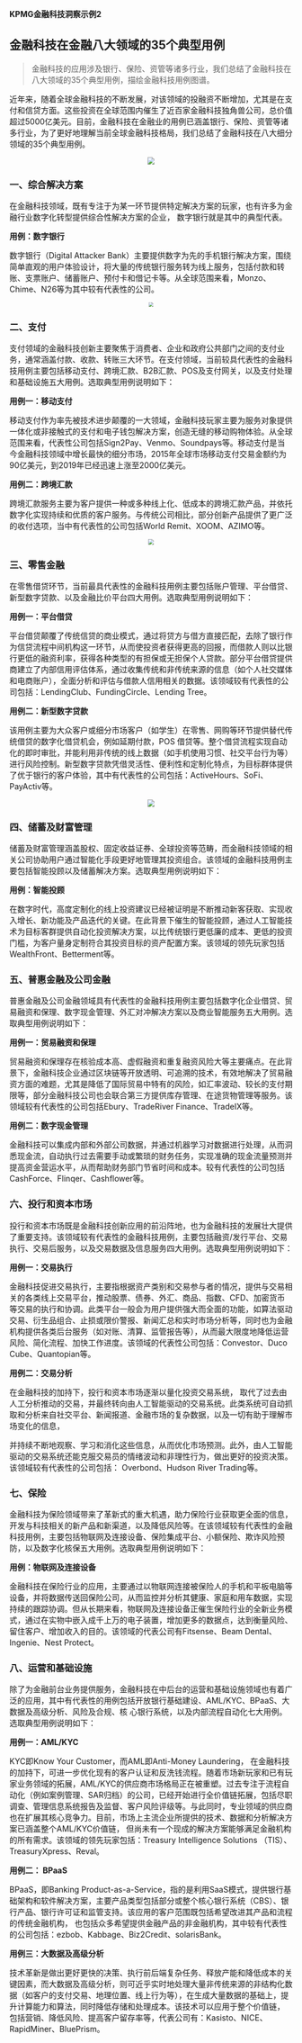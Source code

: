 __KPMG金融科技洞察示例2__

## 金融科技在金融八大领域的35个典型用例

> 金融科技的应用涉及银行、保险、资管等诸多行业，我们总结了金融科技在八大领域的35个典型用例，描绘金融科技用例图谱。  

近年来，随着全球金融科技的不断发展，对该领域的投融资不断增加，尤其是在支付和信贷方面。这些投资在全球范围内催生了近百家金融科技独角兽公司，总价值超过5000亿美元。目前，金融科技在金融业的用例已涵盖银行、保险、资管等诸多行业，为了更好地理解当前全球金融科技格局，我们总结了金融科技在八大细分领域的35个典型用例。

<div align="center"><img src="https://z3.ax1x.com/2021/08/23/hCRDoR.png" style="zoom:80%;" /></div>


### 一、综合解决方案

在金融科技领域，既有专注于为某一环节提供特定解决方案的玩家，也有许多为金融行业数字化转型提供综合性解决方案的企业， 数字银行就是其中的典型代表。

**用例：数字银行**

数字银行（Digital Attacker Bank）主要提供数字为先的手机银行解决方案，围绕简单直观的用户体验设计，将大量的传统银行服务转为线上服务，包括付款和转账、支票账户、储蓄账户、预付卡和借记卡等。从全球范围来看，Monzo、Chime、N26等为其中较有代表性的公司。
<div align="center"><img src="https://z3.ax1x.com/2021/09/06/hhTTzj.png" style="zoom:50%;" /></div>


### 二、支付  

支付领域的金融科技创新主要聚焦于消费者、企业和政府公共部门之间的支付业务，通常涵盖付款、收款、转账三大环节。在支付领域，当前较具代表性的金融科技用例主要包括移动支付、跨境汇款、B2B汇款、POS及支付网关，以及支付处理和基础设施五大用例。选取典型用例说明如下：

**用例一：移动支付**

移动支付作为率先被技术进步颠覆的一大领域，金融科技玩家主要为服务对象提供一体化或非接触式的支付和电子钱包解决方案，创造无缝的移动购物体验。从全球范围来看，代表性公司包括Sign2Pay、Venmo、Soundpays等。移动支付是当今金融科技领域中增长最快的细分市场，2015年全球市场移动支付交易金额约为90亿美元，到2019年已经迅速上涨至2000亿美元。

**用例二：跨境汇款**

跨境汇款服务主要为客户提供一种或多种线上化、低成本的跨境汇款产品，并依托数字化实现持续和优质的客户服务。与传统公司相比，部分创新产品提供了更广泛的收付选项，当中有代表性的公司包括World Remit、XOOM、AZIMO等。
<div align="center"><img src="https://z3.ax1x.com/2021/09/06/hh7q9e.jpg" style="zoom:60%;" /></div>

### 三、零售金融
在零售借贷环节，当前最具代表性的金融科技用例主要包括账户管理、平台借贷、新型数字贷款、以及金融比价平台四大用例。选取典型用例说明如下：

**用例一：平台借贷**

平台借贷颠覆了传统信贷的商业模式，通过将贷方与借方直接匹配，去除了银行作为信贷流程中间机构这一环节，从而使投资者获得更高的回报，而借款人则以比银行更低的融资利率，获得各种类型的有担保或无担保个人贷款。部分平台借贷提供商建立了内部信用评估体系，通过收集传统和非传统来源的信息（如个人社交媒体和电商账户），全面分析和评估与借款人信用相关的数据。该领域较有代表性的公司包括：LendingClub、FundingCircle、Lending Tree。

**用例二：新型数字贷款**

该用例主要为大众客户或细分市场客户（如学生）在零售、网购等环节提供替代传统借贷的数字化借贷机会，例如延期付款，POS 借贷等。整个借贷流程实现自动化的即时审批，并能利用非传统的线上数据（如手机使用习惯、社交平台行为等）进行风险控制。新型数字贷款凭借灵活性、便利性和定制化特点，为目标群体提供了优于银行的客户体验，其中有代表性的公司包括：ActiveHours、SoFi、PayActiv等。
<div align="center"><img src="https://z3.ax1x.com/2021/09/06/hhb7Se.jpg" style="zoom:80%;" /></div>

### 四、储蓄及财富管理
储蓄及财富管理涵盖股权、固定收益证券、全球投资等范畴，而金融科技领域的相关公司协助用户通过智能化手段更好地管理其投资组合。该领域的金融科技用例主要包括智能投顾以及储蓄解决方案。选取典型用例说明如下：

**用例：智能投顾**

在数字时代，高度定制化的线上投资建议已经被证明是不断推动新客获取、实现收入增长、新功能及产品迭代的关键。在此背景下催生的智能投顾，通过人工智能技术为目标客群提供自动化投资解决方案，以比传统银行更低廉的成本、更低的投资门槛，为客户量身定制符合其投资目标的资产配置方案。该领域的领先玩家包括WealthFront、Betterment等。

### 五、普惠金融及公司金融
普惠金融及公司金融领域具有代表性的金融科技用例主要包括数字化企业借贷、贸易融资和保理、数字现金管理、外汇对冲解决方案以及商业智能服务五大用例。选取典型用例说明如下：

**用例一：贸易融资和保理**

贸易融资和保理存在核验成本高、虚假融资和重复融资风险大等主要痛点。在此背景下，金融科技企业通过区块链等开放透明、可追溯的技术，有效地解决了贸易融资方面的难题，尤其是降低了国际贸易中特有的风险，如汇率波动、较长的支付期限等，部分金融科技公司也会联合第三方提供库存管理、在途货物管理等服务。该领域较有代表性的公司包括Ebury、TradeRiver Finance、TradeIX等。

**用例二：数字现金管理**

金融科技可以集成内部和外部公司数据，并通过机器学习对数据进行处理，从而洞悉现金流，自动执行过去需要手动或繁琐的财务任务，实现准确的现金流量预测并提高资金营运水平，从而帮助财务部门节省时间和成本。较有代表性的公司包括CashForce、Flinqer、Cashflower等。

### 六、投行和资本市场
投行和资本市场既是金融科技创新应用的前沿阵地，也为金融科技的发展壮大提供了重要支持。该领域较有代表性的金融科技用例，主要包括融资/发行平台、交易执行、交易后服务，以及交易数据及信息服务四大用例。选取典型用例说明如下：

**用例一：交易执行**

金融科技促进交易执行，主要指根据资产类别和交易参与者的情况，提供与交易相关的各类线上交易平台，推动股票、债券、外汇、商品、指数、CFD、加密货币等交易的执行和协调。此类平台一般会为用户提供强大而全面的功能，如算法驱动交易、衍生品组合、止损或限价警报、新闻汇总和实时市场分析等，同时也为金融机构提供各类后台服务（如对账、清算、监管报告等），从而最大限度地降低运营风险、简化流程、加快工作进度。该领域的代表性公司包括：Convestor、Duco Cube、Quantopian等。

**用例二：交易分析**

在金融科技的加持下，投行和资本市场逐渐以量化投资交易系统， 取代了过去由人工分析推动的交易，并最终转向由人工智能驱动的交易系统。此类系统可自动抓取和分析来自社交平台、新闻报道、金融市场的复杂数据，以及一切有助于理解市场变化的信息，

并持续不断地观察、学习和消化这些信息，从而优化市场预测。此外，由人工智能驱动的交易系统还能克服交易员的情绪波动和非理性行为，做出更好的投资决策。该领域较有代表性的公司包括： Overbond、Hudson River Trading等。

### 七、保险
金融科技为保险领域带来了革新式的重大机遇，助力保险行业获取更全面的信息，开发与科技相关的新产品和新渠道，以及降低风险等。在该领域较有代表性的金融科技用例，主要包括物联网及连接设备、保险集成平台、小额保险、欺诈风险预防，以及数字化核保五大用例。选取典型用例说明如下：

**用例：物联网及连接设备**

金融科技在保险行业的应用，主要通过以物联网连接被保险人的手机和平板电脑等设备，并将数据传送回保险公司，从而监控并分析其健康、家庭和用车数据，实现持续的跟踪协调。但从长期来看，物联网及连接设备正催生保险行业的全新业务模式，通过在实物中嵌入成千上万的电子装置，增加更多的数据点，达到衡量风险、留住客户、增加收入的目的。该领域的代表公司有Fitsense、Beam Dental、Ingenie、Nest Protect。

### 八、运营和基础设施
除了为金融前台业务提供服务，金融科技在中后台的运营和基础设施领域也有着广泛的应用，其中有代表性的用例包括开放银行基础建设、AML/KYC、BPaaS、大数据及高级分析、风险及合规、核 心银行系统，以及内部流程自动化七大用例。选取典型用例说明如下：

**用例一：AML/KYC**

KYC即Know Your Customer，而AML即Anti-Money Laundering， 在金融科技的加持下，可进一步优化现有的客户认证和反洗钱流程。随着市场新玩家和已有玩家业务领域的拓展，AML/KYC的供应商市场格局正在被重塑。过去专注于流程自动化（例如案例管理、SAR归档）的公司，已经开始进行全价值链拓展，包括尽职调查、管理信息系统报告及监督、客户风险评级等。与此同时，专业领域的供应商也在扩展其核心竞争力。目前，市场上主流企业所提供的技术、数据和分析解决方案已涵盖整个AML/KYC价值链， 但尚未有一个现成的解决方案能够满足金融机构的所有需求。该领域的领先玩家包括：Treasury  Intelligence  Solutions  （TIS）、 TreasuryXpress、Reval。

**用例二： BPaaS**

BPaaS，即Banking  Product-as-a-Service，指的是利用SaaS模式，提供银行基础架构和软件解决方案，主要产品类型包括部分或整个核心银行系统（CBS）、银行产品、银行许可证和监管支持。该应用的客户范围既包括希望改进其产品和流程的传统金融机构， 也包括众多希望提供金融产品的非金融机构，其中较有代表性的公司包括：ezbob、Kabbage、Biz2Credit、solarisBank。

**用例三：大数据及高级分析**

技术革新是做出更好更快的决策、执行前后端复杂任务、释放产能和降低成本的关键因素，而大数据及高级分析，则可近乎实时地处理大量非传统来源的非结构化数据（如客户的支付交易、地理位置、线上行为等），在生成大量数据的基础上，提升计算能力和算法，同时降低存储和处理成本。该技术可以应用于整个价值链， 包括营销、降低风险、提高客户留存率等，代表公司有：Kasisto、NICE、RapidMiner、BluePrism。
